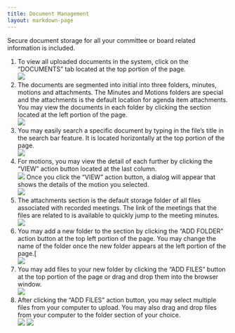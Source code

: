 ```yaml
---
title: Document Management
layout: markdown-page
---
```

Secure document storage for all your committee or board related information is included.

  1. To view all uploaded documents in the system, click on the “DOCUMENTS” tab located at the top portion of the page.  
    <img class="img-fluid" src="http://processpa.com/wp-content/uploads/2016/10/clip_image002-6.jpg" />
  2. The documents are segmented into initial into three folders, minutes, motions and attachments. The Minutes and Motions folders are special and the attachments is the default location for agenda item attachments. You may view the documents in each folder by clicking the section located at the left portion of the page.  
    <img class="img-fluid" src="http://processpa.com/wp-content/uploads/2016/10/clip_image004-6.jpg" />
  3. You may easily search a specific document by typing in the file’s title in the search bar feature. It is located horizontally at the top portion of the page.  
    <img class="img-fluid" src="http://processpa.com/wp-content/uploads/2016/10/clip_image006-5.jpg" />
  4. For motions, you may view the detail of each further by clicking the “VIEW” action button located at the last column.  
    <img class="img-fluid" src="http://processpa.com/wp-content/uploads/2016/10/clip_image008-3.jpg" />
    Once you click the “VIEW” action button, a dialog will appear that shows the details of the motion you selected.   
    <img class="img-fluid" src="http://processpa.com/wp-content/uploads/2016/10/clip_image010-2.jpg" />
  5. The attachments section is the default storage folder of all files associated with recorded meetings. The link of the meetings that the files are related to is available to quickly jump to the meeting minutes.  
    <img class="img-fluid" src="http://processpa.com/wp-content/uploads/2016/10/clip_image012-2.jpg" />
  6. You may add a new folder to the section by clicking the “ADD FOLDER” action button at the top left portion of the page. You may change the name of the folder once the new folder appears at the left portion of the page.[  
    <img class="img-fluid" src="http://processpa.com/wp-content/uploads/2016/10/clip_image014-1.jpg" />
  7. You may add files to your new folder by clicking the “ADD FILES” button at the top portion of the page or drag and drop them into the browser window.   
    <img class="img-fluid" src="http://processpa.com/wp-content/uploads/2016/10/clip_image016-1.jpg" />
  8. After clicking the “ADD FILES” action button, you may select multiple files from your computer to upload. You may also drag and drop files from your computer to the folder section of your choice.  
    <img class="img-fluid" src="http://processpa.com/wp-content/uploads/2016/10/clip_image018-1.jpg" />
    <img class="img-fluid" src="http://processpa.com/wp-content/uploads/2016/10/clip_image020-1.jpg" />
